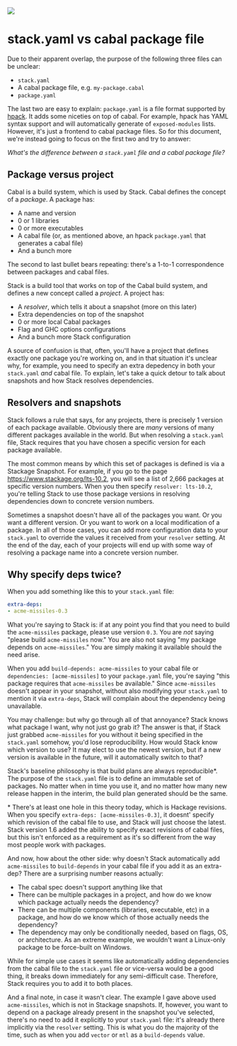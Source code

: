 <div class="hidden-warning"><a href="https://docs.haskellstack.org/"><img src="https://rawgit.com/commercialhaskell/stack/master/doc/img/hidden-warning.svg"></a></div>

# stack.yaml vs cabal package file

Due to their apparent overlap, the purpose of the following three files can be
unclear:

* `stack.yaml`
* A cabal package file, e.g. `my-package.cabal`
* `package.yaml`

The last two are easy to explain: `package.yaml` is a file format supported by
[hpack](https://github.com/sol/hpack#readme). It adds some niceties on top of
cabal. For example, hpack has YAML syntax support and will automatically
generate of `exposed-modules` lists. However, it's just a frontend to cabal
package files. So for this document, we're instead going to focus on the first
two and try to answer:

_What's the difference between a `stack.yaml` file and a cabal package file?_

## Package versus project

Cabal is a build system, which is used by Stack. Cabal defines the concept of a
_package_. A package has:

* A name and version
* 0 or 1 libraries
* 0 or more executables
* A cabal file (or, as mentioned above, an hpack `package.yaml` that
  generates a cabal file)
* And a bunch more

The second to last bullet bears repeating: there's a 1-to-1 correspondence between
packages and cabal files. 

Stack is a build tool that works on top of the Cabal build system, and defines
a new concept called a _project_. A project has:

* A _resolver_, which tells it about a snapshot (more on this later)
* Extra dependencies on top of the snapshot
* 0 or more local Cabal packages
* Flag and GHC options configurations
* And a bunch more Stack configuration

A source of confusion is that, often, you'll have a project that defines
exactly one package you're working on, and in that situation it's unclear why,
for example, you need to specify an extra depedency in both your `stack.yaml`
_and_ cabal file. To explain, let's take a quick detour to talk about snapshots
and how Stack resolves dependencies.

## Resolvers and snapshots

Stack follows a rule that says, for any projects, there is precisely 1 version
of each package available. Obviously there are _many_ versions of many
different packages available in the world. But when resolving a `stack.yaml`
file, Stack requires that you have chosen a specific version for each package
available.

The most common means by which this set of packages is defined is via a
Stackage Snapshot. For example, if you go to the page
<https://www.stackage.org/lts-10.2>, you will see a list of 2,666 packages at
specific version numbers. When you then specify `resolver: lts-10.2`, you're
telling Stack to use those package versions in resolving dependencies down to
concrete version numbers.

Sometimes a snapshot doesn't have all of the packages you want. Or you want a
different version. Or you want to work on a local modification of a package. In
all of those cases, you can add more configuration data to your `stack.yaml` to
override the values it received from your `resolver` setting. At the end of the
day, each of your projects will end up with some way of resolving a package
name into a concrete version number.

## Why specify deps twice?

When you add something like this to your `stack.yaml` file:

```yaml
extra-deps:
- acme-missiles-0.3
```

What you're saying to Stack is: if at any point you find that you need to build
the `acme-missiles` package, please use version `0.3`. You are _not_ saying
"please build `acme-missiles` now." You are also not saying "my package depends
on `acme-missiles`." You are simply making it available should the need arise.

When you add `build-depends: acme-missiles` to your cabal file or
`dependencies: [acme-missiles]` to your `package.yaml` file, you're saying
"this package requires that `acme-missiles` be available." Since
`acme-missiles` doesn't appear in your snapshot, without also modifying your
`stack.yaml` to mention it via `extra-deps`, Stack will complain about the
dependency being unavailable.

You may challenge: but why go through all of that annoyance? Stack knows what
package I want, why not just go grab it? The answer is that, if Stack just
grabbed `acme-missiles` for you without it being specified in the `stack.yaml`
somehow, you'd lose reproducibility. How would Stack know which version to use?
It may elect to use the newest version, but if a new version is available in
the future, will it automatically switch to that?

Stack's baseline philosophy is that build plans are always reproducible\*. The
purpose of the `stack.yaml` file is to define an immutable set of packages. No
matter when in time you use it, and no matter how many new release happen in
the interim, the build plan generated should be the same.

\* There's at least one hole in this theory today, which is Hackage revisions.
When you specify `extra-deps: [acme-missiles-0.3]`, it doesnt' specify which
revision of the cabal file to use, and Stack will just choose the latest. Stack
version 1.6 added the ability to specify exact revisions of cabal files, but
this isn't enforced as a requirement as it's so different from the way most
people work with packages.

And now, how about the other side: why doesn't Stack automatically add
`acme-missiles` to `build-depends` in your cabal file if you add it as an
extra-dep? There are a surprising number reasons actually:

* The cabal spec doesn't support anything like that
* There can be multiple packages in a project, and how do we know which package
  actually needs the dependency?
* There can be multiple components (libraries, executable, etc) in a package,
  and how do we know which of those actually needs the dependency?
* The dependency may only be conditionally needed, based on flags, OS, or
  architecture. As an extreme example, we wouldn't want a Linux-only package to
  be force-built on Windows.

While for simple use cases it seems like automatically adding dependencies from
the cabal file to the `stack.yaml` file or vice-versa would be a good thing, it
breaks down immediately for any semi-difficult case. Therefore, Stack requires
you to add it to both places.

And a final note, in case it wasn't clear. The example I gave above used
`acme-missiles`, which is not in Stackage snapshots. If, however, you want to
depend on a package already present in the snapshot you've selected, there's no
need to add it explicitly to your `stack.yaml` file: it's already there
implicitly via the `resolver` setting. This is what you do the majority of the
time, such as when you add `vector` or `mtl` as a `build-depends` value.
